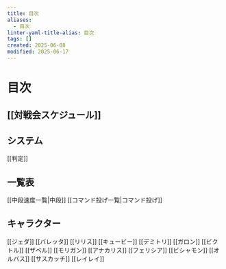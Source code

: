 ```yaml
---
title: 目次
aliases:
  - 目次
linter-yaml-title-alias: 目次
tags: []
created: 2025-06-08
modified: 2025-06-17
---
```


# 目次

## [[対戦会スケジュール]]

## システム

[[判定]]

## 一覧表

[[中段速度一覧|中段]]
[[コマンド投げ一覧|コマンド投げ]]

## キャラクター

[[ジェダ]]
[[バレッタ]]
[[リリス]]
[[キュービー]]
[[デミトリ]]
[[ガロン]]
[[ビクトル]]
[[ザベル]]
[[モリガン]]
[[アナカリス]]
[[フェリシア]]
[[ビシャモン]]
[[オルバス]]
[[サスカッチ]]
[[レイレイ]]
